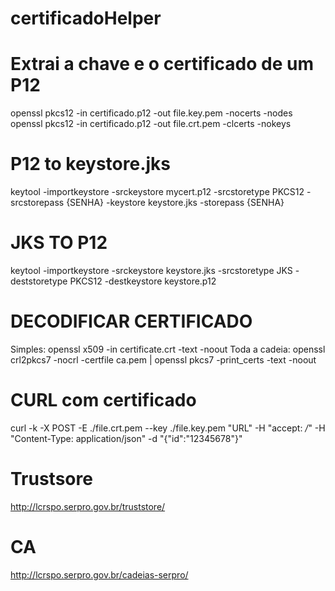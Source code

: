 # certificadoHelper

# Extrai a chave e o certificado de um P12
openssl pkcs12 -in certificado.p12 -out file.key.pem -nocerts -nodes
openssl pkcs12 -in certificado.p12 -out file.crt.pem -clcerts -nokeys

# P12 to keystore.jks
keytool -importkeystore -srckeystore mycert.p12 -srcstoretype PKCS12 -srcstorepass {SENHA} -keystore keystore.jks -storepass {SENHA}

# JKS TO P12
keytool -importkeystore -srckeystore keystore.jks -srcstoretype JKS -deststoretype PKCS12 -destkeystore keystore.p12

# DECODIFICAR CERTIFICADO
Simples: 		openssl x509 -in certificate.crt -text -noout
Toda a cadeia: 		openssl crl2pkcs7 -nocrl -certfile ca.pem | openssl pkcs7 -print_certs -text -noout

# CURL com certificado
curl -k -X POST -E ./file.crt.pem --key ./file.key.pem "URL" -H  "accept: */*" -H  "Content-Type: application/json" -d "{\"id\":\"12345678\"}"

# Trustsore
http://lcrspo.serpro.gov.br/truststore/

# CA
http://lcrspo.serpro.gov.br/cadeias-serpro/
